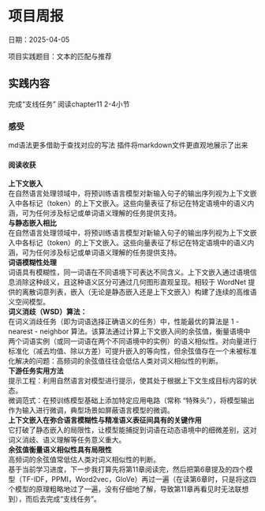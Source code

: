 # 项目周报

日期：2025-04-05

项目实践题目：文本的匹配与推荐

## 实践内容
完成“支线任务”
阅读chapter11 2-4小节
### 感受
md语法更多借助于查找对应的写法
插件将markdown文件更直观地展示了出来
#### 阅读收获
**上下文嵌入**   
在自然语言处理领域中，将预训练语言模型对新输入句子的输出序列视为上下文嵌入中各标记（token）的上下文嵌入。这些向量表征了标记在特定语境中的语义内涵，可为任何涉及标记或单词语义理解的任务提供支持。  
**与静态嵌入相比**  
在自然语言处理领域中，将预训练语言模型对新输入句子的输出序列视为上下文嵌入中各标记（token）的上下文嵌入。这些向量表征了标记在特定语境中的语义内涵，可为任何涉及标记或单词语义理解的任务提供支持。  
**词语模糊性处理**  
词语具有模糊性，同一词语在不同语境下可表达不同含义。上下文嵌入通过语境信息消除这种歧义，且这种语义区分可通过几何图形直观呈现。相较于 WordNet 提供的离散词意列表，嵌入（无论是静态嵌入还是上下文嵌入）构建了连续的高维语义空间模型。  
**词义消歧（WSD）算法：**  
在词义消歧任务（即为词语选择正确语义的任务）中，性能最优的算法是 1 - nearest - neighbor 算法。该算法通过计算上下文嵌入间的余弦值，衡量语境中两个词语实例（或同一词语在两个不同语境中的实例）的语义相似性。对向量进行标准化（减去均值、除以方差）可提升嵌入的等向性，但余弦值存在一个未被标准化解决的问题：高频词的余弦值往往会低估人类对词义相似性的判断。  
**下游任务实用方法**   
提示工程：利用自然语言对模型进行提示，使其处于根据上下文生成目标内容的状态。  
微调范式：在预训练模型基础上添加特定应用电路（常称 “特殊头”），将模型输出作为输入进行微调，典型场景如屏蔽语言模型的微调。  
**上下文嵌入在弥合语言模糊性与精准语义表征间具有的关键作用**   
它打破了静态嵌入的局限性，让模型能捕捉到词语在动态语境中的细微差别，这对词义消歧、语义理解等任务意义重大。  
**余弦值衡量语义相似性具有局限性**  
高频词的余弦值常低估人类对词义相似性的判断。  
基于当前学习进度，下一步我打算先将第11章阅读完，然后把第6章提及的四个模型（TF-IDF，PPMI，Word2vec，GloVe）再过一遍（在读第6章时，只是将这四个模型的原理粗略地过了一遍，没有仔细地了解，导致第11章再看见时无法联想到），而后去完成“支线任务”。

